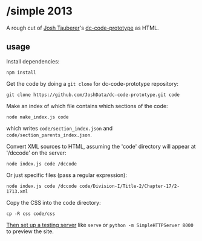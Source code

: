 # /simple 2013

A rough cut of [Josh Tauberer](http://razor.occams.info/)'s [dc-code-prototype](https://github.com/JoshData/dc-code-prototype)
as HTML.

## usage

Install dependencies:

    npm install

Get the code by doing a `git clone` for dc-code-prototype repository:

    git clone https://github.com/JoshData/dc-code-prototype.git code

Make an index of which file contains which sections of the code:

    node make_index.js code

which writes `code/section_index.json` and `code/section_parents_index.json`.

Convert XML sources to HTML, assuming the 'code' directory will appear at '/dccode' on the server:

```
node index.js code /dccode
```

Or just specific files (pass a regular expression):

```
node index.js code /dccode code/Division-I/Title-2/Chapter-17/2-1713.xml
```

Copy the CSS into the code directory:

```
cp -R css code/css
```

[Then set up a testing server](https://gist.github.com/tmcw/4989751) like
`serve` or `python -m SimpleHTTPServer 8000` to preview the site.
